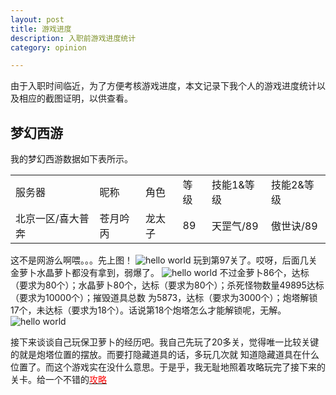 ```yaml
---
layout: post
title: 游戏进度
description: 入职前游戏进度统计 
category: opinion

---
```

由于入职时间临近，为了方便考核游戏进度，本文记录下我个人的游戏进度统计以及相应的截图证明，以供查看。

## 梦幻西游

我的梦幻西游数据如下表所示。

<table class="table table-bordered table-striped table-condensed">
    <tr>
        <td>服务器</td>
		<td>昵称</td>
		<td>角色</td>
		<td>等级</td>
		<td>技能1&等级</td>
		<td>技能2&等级</td>
    </tr>
    <tr>
        <td>北京一区/喜大普奔</td>
		<td>苍月吟丙</td>
		<td>龙太子</td>
		<td>89</td>
		<td>天罡气/89</td>
		<td>傲世诀/89</td>
    </tr>
</table>


这不是网游么啊喂。。。先上图！
![hello world](http://bigwavelet.github.io/images/post/baoweiluobo_3.PNG)
玩到第97关了。哎呀，后面几关金萝卜水晶萝卜都没有拿到，弱爆了。
![hello world](http://bigwavelet.github.io/images/post/baoweiluobo_2.PNG)
不过金萝卜86个，达标（要求为80个）；水晶萝卜80个，达标（要求为80个）；杀死怪物数量49895达标（要求为10000个）；摧毁道具总数
为5873，达标（要求为3000个）；炮塔解锁17个，未达标（要求为18个）。话说第18个炮塔怎么才能解锁呢，无解。
![hello world](http://bigwavelet.github.io/images/post/baoweiluobo_1.PNG)

接下来谈谈自己玩保卫萝卜的经历吧。我自己先玩了20多关，觉得唯一比较关键的就是炮塔位置的摆放。而要打隐藏道具的话，多玩几次就
知道隐藏道具在什么位置了。而这个游戏实在没什么意思。于是乎，我无耻地照着攻略玩完了接下来的关卡。给一个不错的[<font color='red'>攻略</font>](http://pan.baidu.com/share/link?shareid=463130&uk=487907638)

